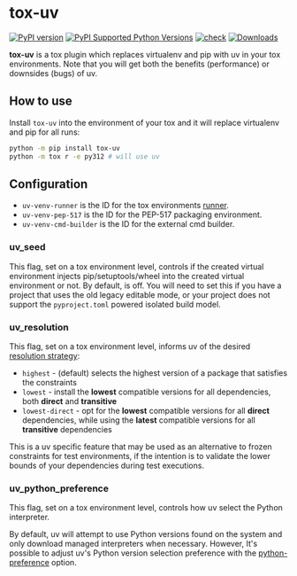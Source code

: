 # tox-uv

[![PyPI version](https://badge.fury.io/py/tox-uv.svg)](https://badge.fury.io/py/tox-uv)
[![PyPI Supported Python Versions](https://img.shields.io/pypi/pyversions/tox-uv.svg)](https://pypi.python.org/pypi/tox-uv/)
[![check](https://github.com/tox-dev/tox-uv/actions/workflows/check.yaml/badge.svg)](https://github.com/tox-dev/tox-uv/actions/workflows/check.yaml)
[![Downloads](https://static.pepy.tech/badge/tox-uv/month)](https://pepy.tech/project/tox-uv)

**tox-uv** is a tox plugin which replaces virtualenv and pip with uv in your tox environments.
Note that you will get both the benefits (performance) or downsides (bugs) of uv.

## How to use

Install `tox-uv` into the environment of your tox and it will replace virtualenv and pip for all runs:

```bash
python -m pip install tox-uv
python -m tox r -e py312 # will use uv
```

## Configuration

- `uv-venv-runner` is the ID for the tox environments [runner](https://tox.wiki/en/4.12.1/config.html#runner).
- `uv-venv-pep-517` is the ID for the PEP-517 packaging environment.
- `uv-venv-cmd-builder` is the ID for the external cmd builder.

### uv_seed

This flag, set on a tox environment level, controls if the created virtual environment injects pip/setuptools/wheel into
the created virtual environment or not. By default, is off. You will need to set this if you have a project that uses
the old legacy editable mode, or your project does not support the `pyproject.toml` powered isolated build model.

### uv_resolution

This flag, set on a tox environment level, informs uv of the desired [resolution strategy]:

- `highest` - (default) selects the highest version of a package that satisfies the constraints
- `lowest` - install the **lowest** compatible versions for all dependencies, both **direct** and **transitive**
- `lowest-direct` - opt for the **lowest** compatible versions for all **direct** dependencies, while using the
  **latest** compatible versions for all **transitive** dependencies

This is a uv specific feature that may be used as an alternative to frozen constraints for test environments, if the
intention is to validate the lower bounds of your dependencies during test executions.

[resolution strategy]: https://github.com/astral-sh/uv/blob/0.1.20/README.md#resolution-strategy

### uv_python_preference

This flag, set on a tox environment level, controls how uv select the Python
interpreter.

By default, uv will attempt to use Python versions found on the system and only
download managed interpreters when necessary. However, It's possible to adjust
uv's Python version selection preference with the
[python-preference](https://docs.astral.sh/uv/concepts/python-versions/#adjusting-python-version-preferences)
option.
